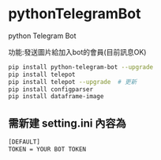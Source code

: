 # pythonTelegramBot
python Telegram Bot

功能:發送圖片給加入bot的會員(目前訊息OK)


```bash
pip install python-telegram-bot --upgrade
pip install telepot
pip install telepot --upgrade  # 更新
pip install configparser
pip install dataframe-image
```

## 需新建 setting.ini 內容為

```bash
[DEFAULT]
TOKEN = YOUR BOT TOKEN

```
